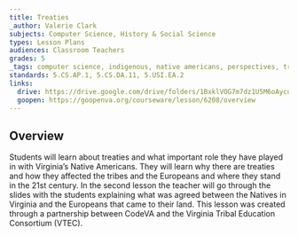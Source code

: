 ```yaml
---
title: Treaties 
_author: Valerie Clark
subjects: Computer Science, History & Social Science
types: Lesson Plans
audiences: Classroom Teachers
grades: 5
_tags: computer science, indigenous, native americans, perspectives, treaty, virginia tribes
standards: 5.CS.AP.1, 5.CS.DA.11, 5.USI.EA.2
links:
  drive: https://drive.google.com/drive/folders/1BxklVOG7m7dz1U5M6oAycuggARdEw27k?usp=drive_link
  goopen: https://goopenva.org/courseware/lesson/6208/overview
---
```


## Overview

Students will learn about treaties and what important role they have played in with Virginia’s Native Americans. They will learn why there are treaties and how they affected the tribes and the Europeans and where they stand in the 21st century. In the second lesson the teacher will go through the slides with the students explaining what was agreed between the Natives in Virginia and the Europeans that came to their land. This lesson was created through a partnership between CodeVA and the Virginia Tribal Education Consortium (VTEC). 
